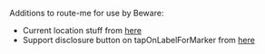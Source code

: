 Additions to route-me for use by Beware:

* Current location stuff from [here](https://github.com/route-me/route-me/pull/132) 
* Support disclosure button on tapOnLabelForMarker from [here](http://stackoverflow.com/a/6484562/1069444)